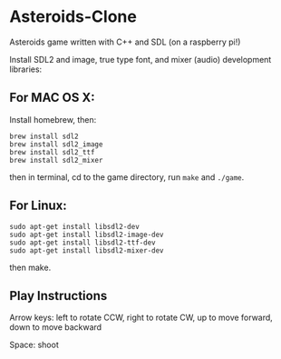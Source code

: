 # Asteroids-Clone
Asteroids game written with C++ and SDL (on a raspberry pi!)

Install SDL2 and image, true type font, and mixer (audio) development libraries:

## For MAC OS X:
Install homebrew, then:
```
brew install sdl2
brew install sdl2_image
brew install sdl2_ttf
brew install sdl2_mixer
```
then in terminal, cd to the game directory, run `make` and `./game`.

## For Linux:

```
sudo apt-get install libsdl2-dev
sudo apt-get install libsdl2-image-dev
sudo apt-get install libsdl2-ttf-dev
sudo apt-get install libsdl2-mixer-dev
```

then make.


## Play Instructions

Arrow keys: left to rotate CCW, right to rotate CW, up to move forward, down to move backward

Space: shoot
